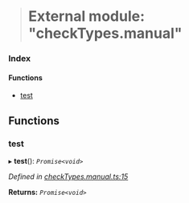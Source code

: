 > # External module: "checkTypes.manual"

### Index

#### Functions

* [test](_checktypes_manual_.md#test)

## Functions

###  test

▸ **test**(): *`Promise<void>`*

*Defined in [checkTypes.manual.ts:15](https://github.com/polkadot-js/api/blob/6c9fe76/packages/api/src/checkTypes.manual.ts#L15)*

**Returns:** *`Promise<void>`*